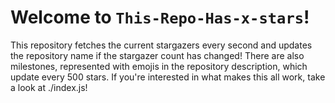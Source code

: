 # Welcome to `This-Repo-Has-x-stars`!
This repository fetches the current stargazers every second and updates the repository name if the stargazer count has changed! There are also milestones, represented with emojis in the repository description, which update every 500 stars. If you're interested in what makes this all work, take a look at ./index.js!

